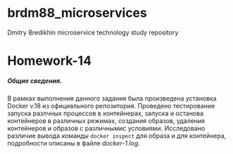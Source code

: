 ﻿# brdm88_microservices
Dmitry Bredikhin microservice technology study repository



Homework-14
===========

##### Общие сведения.

В рамках выполнения данного задания была произведена установка Docker v.18 из официального репозитория.
Проведено тестирование запуска разлчных процессов в контейнерах, запуска и останова контейнеров в различных режимах, создания образов,
удаления контейнеров и образов с различнымис условиями.
Исследовано различие вывода команды `docker inspect` для образа и для контейнера, подробности описаны в файле *docker-1.log*.